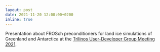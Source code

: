 ```yaml
---
layout: post
date: 2021-11-20 12:00:00+0200
inline: true
---
```


Presentation about FROSch preconditioners for land ice simulations of Greenland and Antarctica at the [Trilinos User-Developer Group Meeting 2021](https://trilinos.github.io/trilinos_user-developer_group_meeting_2021.html).
